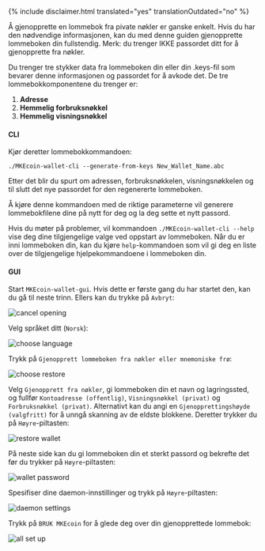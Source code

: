 {% include disclaimer.html translated="yes" translationOutdated="no" %}

Å gjenopprette en lommebok fra pivate nøkler er ganske enkelt. Hvis du har den nødvendige informasjonen, kan du med denne guiden gjenopprette lommeboken din fullstendig. Merk: du trenger IKKE passordet ditt for å gjenopprette fra nøkler.

Du trenger tre stykker data fra lommeboken din eller din .keys-fil som bevarer denne informasjonen og passordet for å avkode det. De tre lommebokkomponentene du trenger er:

1. **Adresse**
2. **Hemmelig forbruksnøkkel**
3. **Hemmelig visningsnøkkel**


#### CLI

Kjør deretter lommebokkommandoen:

`./MKEcoin-wallet-cli --generate-from-keys New_Wallet_Name.abc`

Etter det blir du spurt om adressen, forbruksnøkkelen, visningsnøkkelen og til slutt det nye passordet for den regenererte lommeboken.

Å kjøre denne kommandoen med de riktige parameterne vil generere lommebokfilene dine på nytt for deg og la deg sette et nytt passord.

Hvis du møter på problemer, vil kommandoen `./MKEcoin-wallet-cli --help` vise deg dine tilgjengelige valge ved oppstart av lommeboken. Når du er inni lommeboken din, kan du kjøre `help`-kommandoen som vil gi deg en liste over de tilgjengelige hjelpekommandoene i lommeboken din.

#### GUI

Start `MKEcoin-wallet-gui`. Hvis dette er første gang du har startet den, kan du gå til neste trinn. Ellers kan du trykke på `Avbryt`:

![cancel opening](/img/resources/user-guides/en/restore_from_keys/cancel-opening.png)

Velg språket ditt (`Norsk`):

![choose language](/img/resources/user-guides/en/restore_from_keys/choose-language.png)

Trykk på `Gjenopprett lommeboken fra nøkler eller mnemoniske frø`:

![choose restore](/img/resources/user-guides/en/restore_from_keys/choose-restore.png)

Velg `Gjenopprett fra nøkler`, gi lommeboken din et navn og lagringssted, og fullfør `Kontoadresse (offentlig)`, `Visningsnøkkel (privat)` og `Forbruksnøkkel (privat)`. Alternativt kan du angi en `Gjenopprettingshøyde (valgfritt)` for å unngå skanning av de eldste blokkene. Deretter trykker du på `Høyre`-piltasten:

![restore wallet](/img/resources/user-guides/en/restore_from_keys/restore-wallet.png)

På neste side kan du gi lommeboken din et sterkt passord og bekrefte det før du trykker på `Høyre`-piltasten:

![wallet password](/img/resources/user-guides/en/restore_from_keys/wallet-password.png)

Spesifiser dine daemon-innstillinger og trykk på `Høyre`-piltasten:

![daemon settings](/img/resources/user-guides/en/restore_from_keys/daemon-settings.png)

Trykk på `BRUK MKEcoin` for å glede deg over din gjenopprettede lommebok:

![all set up](/img/resources/user-guides/en/restore_from_keys/all-set-up.png)
